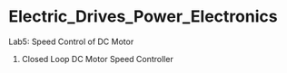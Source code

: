 # Electric_Drives_Power_Electronics
Lab5: Speed Control of DC Motor
1) Closed Loop DC Motor Speed Controller

